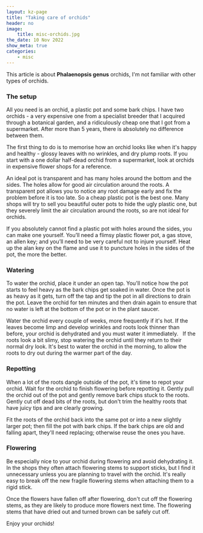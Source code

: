 ```yaml
---
layout: kz-page
title: "Taking care of orchids"
header: no
image:
    title: misc-orchids.jpg
the_date: 10 Nov 2022
show_meta: true
categories:
    - misc
---
```



This article is about **Phalaenopsis genus** orchids, I'm not familiar with other types of orchids.

### The setup 

All you need is an orchid, a plastic pot and some bark chips. 
I have two orchids - a very expensive one from a specialist breeder that I acquired through a botanical garden, and a ridiculously cheap one that I got from a supermarket. 
After more than 5 years, there is absolutely no difference between them. 

The first thing to do is to memorise how an orchid looks like when it's happy and healthy - glossy leaves with no wrinkles, and dry plump roots. 
If you start with a one dollar half-dead orchid from a supermarket, look at orchids in expensive flower shops for a reference. 

An ideal pot is transparent and has many holes around the bottom and the sides. 
The holes allow for good air circulation around the roots. 
A transparent pot allows you to notice any root damage early and fix the problem before it is too late. 
So a cheap plastic pot is the best one. 
Many shops will try to sell you beautiful outer pots to hide the ugly plastic one, but they severely limit the air circulation around the roots, so are not ideal for orchids. 

If you absolutely cannot find a plastic pot with holes around the sides, you can make one yourself. 
You’ll need a flimsy plastic flower pot, a gas stove, an allen key; and you’ll need to be very careful not to injure yourself. 
Heat up the alan key on the flame and use it to puncture holes in the sides of the pot, the more the better.

### Watering

To water the orchid, place it under an open tap. 
You'll notice how the pot starts to feel heavy as the bark chips get soaked in water. 
Once the pot is as heavy as it gets, turn off the tap and tip the pot in all directions to drain the pot. 
Leave the orchid for ten minutes and then drain again to ensure that no water is left at the bottom of the pot or in the plant saucer. 

Water the orchid every couple of weeks, more frequently if it's hot. 
If the leaves become limp and develop wrinkles and roots look thinner than before, your orchid is dehydrated and you must water it immediately.  
If the roots look a bit slimy, stop watering the orchid until they return to their normal dry look. 
It's best to water the orchid in the morning, to allow the roots to dry out during the warmer part of the day. 

### Repotting

When a lot of the roots dangle outside of the pot, it's time to repot your orchid. 
Wait for the orchid to finish flowering before repotting it.
Gently pull the orchid out of the pot and gently remove bark chips stuck to the roots.
Gently cut off dead bits of the roots, but don't trim the healthy roots that have juicy tips and are clearly growing. 

Fit the roots of the orchid back into the same pot or into a new slightly larger pot; then fill the pot with bark chips.
If the bark chips are old and falling apart, they'll need replacing; otherwise reuse the ones you have. 

### Flowering

Be especially nice to your orchid during flowering and avoid dehydrating it. 
In the shops they often attach flowering stems to support sticks, but I find it unnecessary unless you are planning to travel with the orchid. 
It's really easy to break off the new fragile flowering stems when attaching them to a rigid stick.

Once the flowers have fallen off after flowering, don't cut off the flowering stems, as they are likely to produce more flowers next time. 
The flowering stems that have dried out and turned brown can be safely cut off.

Enjoy your orchids!